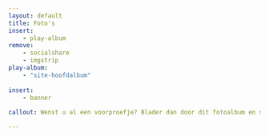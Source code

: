 ```yaml
---
layout: default
title: Foto's
insert:
    - play-album
remove:
    - socialshare
    - imgstrip
play-album:
    - "site-hoofdalbum"
    
insert:
    - banner
    
callout: Wenst u al een voorproefje? Blader dan door dit fotoalbum en snuif de sfeer op van Veld & Duin.

---
```

